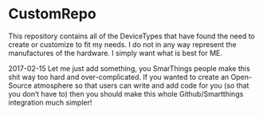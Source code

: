 # CustomRepo

This repository contains all of the DeviceTypes that have found the need to create or customize to fit my needs. I do not in any way represent the manufactures of the hardware. I simply want what is best for ME.

2017-02-15
Let me just add something, you SmarThings people make this shit way too hard and over-complicated. If you wanted to create an Open-Source atmosphere so that users can write and add code for you (so that you don’t have to) then you should make this whole Github/Smartthings integration much simpler!
